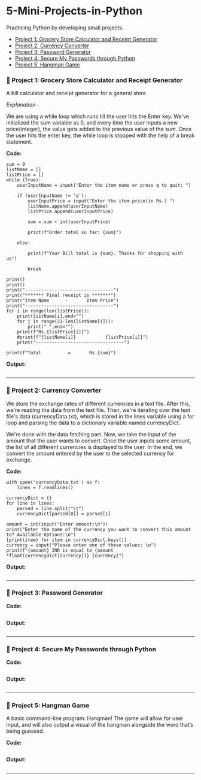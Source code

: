 # 5-Mini-Projects-in-Python
Practicing Python by developing small projects.

* [Project 1: Grocery Store Calculator and Receipt Generator](#project-1)
* [Project 2: Currency Converter](#project-2)
* [Project 3: Password Generator](#project-3)
* [Project 4: Secure My Passwords through Python](#project-4)
* [Project 5: Hangman Game](#project-5)

### <a name="project-1"></a> 💠 Project 1: Grocery Store Calculator and Receipt Generator

A bill calculator and receipt generator for a general store


*Explanation*-

We are using a while loop which runs till the user hits the Enter key. We've initialized the sum variable as 0, and every time the user inputs a new price(integer), the value gets added to the previous value of the sum. Once the user hits the enter key, the while loop is stopped with the help of a break statement.

**Code:**
```
sum = 0
listName = []
listPrice = []
while (True):
    userInputName = input("Enter the item name or press q to quit: ")    
	
    if (userInputName != 'q'):
        userInputPrice = input("Enter the item price(in Rs.) ")
        listName.append(userInputName)
        listPrice.append(userInputPrice)
		
        sum = sum + int(userInputPrice)
		
        print(f"Order total so far: {sum}")
	
    else:
		
        print(f"Your Bill total is {sum}. Thanks for shopping with us")
		
        break
        
print()
print()
print("---------------------------------")        
print("******* Final receipt is *******")
print("Item Name      -       Item Price")
print("---------------------------------")
for i in range(len(listPrice)):
    print(listName[i],end="")
    for j in range(23-len(listName[i])):
        print(" ",end="")
    print(f"Rs.{listPrice[i]}")    
    #print(f"{listName[i]}           {listPrice[i]}")
    print("---------------------------------")
    
print(f"Total          =       Rs.{sum}")    
```


**Output:**
```

```

---

### <a name="project-2"></a> 💠 Project 2: Currency Converter</b>

We store the exchange rates of different currencies in a text file. After this, we're reading the data from the text file. Then, we're iterating over the text file's data (currencyData.txt), which is stored in the lines variable using a for loop and parsing the data to a dictionary variable named currencyDict.

We're done with the data fetching part. Now, we take the input of the amount that the user wants to convert. Once the user inputs some amount, the list of all different currencies is displayed to the user. In the end, we convert the amount entered by the user to the selected currency for exchange. 

**Code:**
```
with open('currencyData.txt') as f:
	lines = f.readlines()

currencyDict = {}
for line in lines:
	parsed = line.split("\t")
	currencyDict[parsed[0]] = parsed[1]

amount = int(input("Enter amount:\n"))
print("Enter the name of the currency you want to convert this amount to? Available Options:\n")
[print(item) for item in currencyDict.keys()]
currency = input("Please enter one of these values: \n")
print(f"{amount} INR is equal to {amount *float(currencyDict[currency])} {currency}")
```

**Output:**
```

```

---

### <a name="project-3"></a> 💠 Project 3: Password Generator</b>

**Code:**
```

```

**Output:**
```

```

---

### <a name="project-4"></a> 💠 Project 4: Secure My Passwords through Python

**Code:**
```

```

**Output:**
```

```

---

### <a name="project-5"></a> 💠 Project 5: Hangman Game

A basic command-line program: Hangman! The game will allow for user input, and will also output a visual of the hangman alongside the word that’s being guessed. 

**Code:**
```

```

**Output:**
```

```

----
